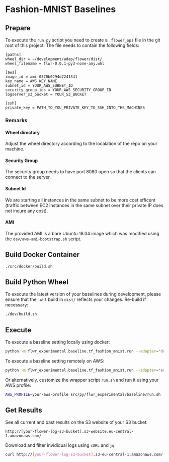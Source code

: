 # Fashion-MNIST Baselines

## Prepare

To execute the `run.py` script you need to create a `.flower_ops` file in the
git root of this project. The file needs to contain the following fields:

```
[paths]
wheel_dir = ~/development/adap/flower/dist/
wheel_filename = flwr-0.0.1-py3-none-any.whl

[aws]
image_id = ami-0370b0294d7241341
key_name = AWS_KEY_NAME
subnet_id = YOUR_AWS_SUBNET_ID
security_group_ids = YOUR_AWS_SECURITY_GROUP_ID
logserver_s3_bucket = YOUR_S3_BUCKET

[ssh]
private_key = PATH_TO_YOU_PRIVATE_KEY_TO_SSH_INTO_THE_MACHINES
```

### Remarks

#### Wheel directory

Adjust the wheel directory according to the localation of the repo on your
machine.

#### Security Group

The security group needs to have port 8080 open so that the clients can connect
to the server.

#### Subnet Id

We are starting all instances in the same subnet to be more cost efficent
(traffic between EC2 instances in the same subnet over their private IP does
not incure any cost).

#### AMI

The provided AMI is a bare Ubuntu 18.04 image which was modified using the
`dev/aws-ami-bootstrap.sh` script.

## Build Docker Container

```bash
./src/docker/build.sh
```

## Build Python Wheel

To execute the latest version of your baselines during development, please
ensure that the `.whl` build in `dist/` reflects your changes. Re-build
if necessary:

```bash
./dev/build.sh
```

## Execute

To execute a baseline setting locally using docker:

```bash
python -m flwr_experimental.baseline.tf_fashion_mnist.run --adapter="docker" --setting="minimal"
```

To execute a baseline setting remotely on AWS:

```bash
python -m flwr_experimental.baseline.tf_fashion_mnist.run --adapter="ec2" --setting="minimal"
```

Or alternatively, customize the wrapper script `run.sh` and run it using your AWS profile:

```bash
AWS_PROFILE=your-aws-profile src/py/flwr_experimental/baseline/run.sh
```

## Get Results

See all current and past results on the S3 website of your S3 bucket:

```
http://[your-flower-log-s3-bucket].s3-website.eu-central-1.amazonaws.com/
```

Download and filter invididual logs using `cURL` and `jq`:

```bash
curl http://[your-flower-log-s3-bucket].s3-eu-central-1.amazonaws.com/[your-experiment].log | jq '.identifier + " => " + .message'
```
